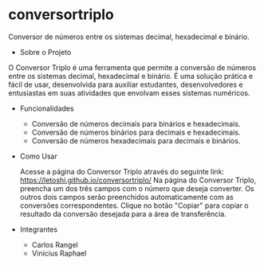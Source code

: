 # conversortriplo

Conversor de números entre os sistemas decimal, hexadecimal e binário.

- Sobre o Projeto

O Conversor Triplo é uma ferramenta que permite a conversão de números entre os sistemas decimal, hexadecimal e binário. É uma solução prática e fácil de usar, desenvolvida para auxiliar estudantes, desenvolvedores e entusiastas em suas atividades que envolvam esses sistemas numéricos.

- Funcionalidades

    - Conversão de números decimais para binários e hexadecimais.
    - Conversão de números binários para decimais e hexadecimais.
    - Conversão de números hexadecimais para decimais e binários.

- Como Usar

    Acesse a página do Conversor Triplo através do seguinte link: https://letoshi.github.io/conversortriplo/
    Na página do Conversor Triplo, preencha um dos três campos com o número que deseja converter.
    Os outros dois campos serão preenchidos automaticamente com as conversões correspondentes.
    Clique no botão "Copiar" para copiar o resultado da conversão desejada para a área de transferência.

- Integrantes

    - Carlos Rangel
    - Vinicius Raphael
